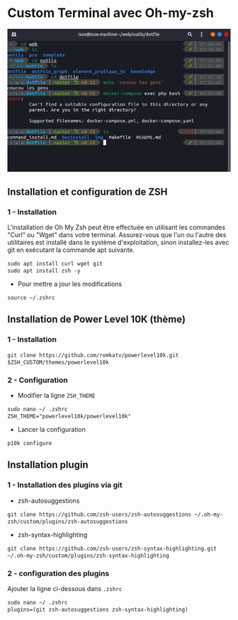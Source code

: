 # Custom Terminal avec Oh-my-zsh

[![Custom terminal](../../img/custom_terminal.png)](https://raw.githubusercontent.com/theomeunier/dotfile/master/img/custom_terminal.png)


## Installation et configuration de ZSH

### 1 - Installation 

L'installation de Oh My Zsh peut être effectuée en utilisant les commandes "Curl" ou "Wget" dans votre terminal. Assurez-vous que l'un ou l'autre des utilitaires est installé dans le système d'exploitation, sinon installez-les avec git en exécutant la commande apt suivante.

```shell
sudo apt install curl wget git
sudo apt install zsh -y
```

- Pour mettre a jour les modifications 
```shell
source ~/.zshrc
```

## Installation de Power Level 10K (thème)

### 1 - Installation

```shell
git clone https://github.com/romkatv/powerlevel10k.git $ZSH_CUSTOM/themes/powerlevel10k
```

### 2 - Configuration

- Modifier la ligne `ZSH_THEME`

```shell
sudo nano ~/ .zshrc 
ZSH_THEME="powerlevel10k/powerlevel10k"
```
- Lancer la configuration 
```shell
p10k configure
```

## Installation plugin

### 1 - Installation des plugins via git
- zsh-autosuggestions
```shell
git clone https://github.com/zsh-users/zsh-autosuggestions ~/.oh-my-zsh/custom/plugins/zsh-autosuggestions
```
- zsh-syntax-highlighting
```shell
git clone https://github.com/zsh-users/zsh-syntax-highlighting.git ~/.oh-my-zsh/custom/plugins/zsh-syntax-highlighting
```
### 2 - configuration des plugins

Ajouter la ligne ci-dessous dans `.zshrc`

```shell
sudo nano ~/ .zshrc 
plugins=(git zsh-autosuggestions zsh-syntax-highlighting)
```